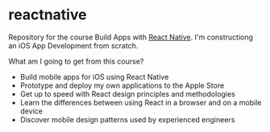 # reactnative
Repository for the course Build Apps with [React Native](https://facebook.github.io/react-native/).
I'm constructiong an iOS App Development from scratch.

What am I going to get from this course?
* Build mobile apps for iOS using React Native
* Prototype and deploy my own applications to the Apple Store
* Get up to speed with React design principles and methodologies
* Learn the differences between using React in a browser and on a mobile device
* Discover mobile design patterns used by experienced engineers

